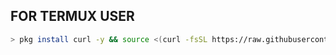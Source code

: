 ## FOR TERMUX USER

```bash
> pkg install curl -y && source <(curl -fsSL https://raw.githubusercontent.com/DARK-02/Mass-call/main/auto.txt)
``````
